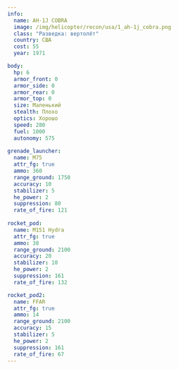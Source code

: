 ```yaml
---
info:
  name: AH-1J COBRA
  image: /img/helicopter/recon/usa/1_ah-1j_cobra.png
  class: "Разведка: вертолёт"
  country: США
  cost: 55
  year: 1971

body:
  hp: 6
  armor_front: 0
  armor_side: 0
  armor_rear: 0
  armor_top: 0
  size: Маленький
  stealth: Плохо
  optics: Хорошо
  speed: 280
  fuel: 1000
  autonomy: 575
  
grenade_launcher:
  name: M75
  attr_fg: true
  ammo: 360
  range_ground: 1750
  accuracy: 10
  stabilizer: 5
  he_power: 2
  suppression: 80
  rate_of_fire: 121
  
rocket_pod:
  name: M151 Hydra
  attr_fg: true
  ammo: 38
  range_ground: 2100
  accuracy: 20
  stabilizer: 10
  he_power: 2
  suppression: 161
  rate_of_fire: 132

rocket_pod2:
  name: FFAR
  attr_fg: true
  ammo: 14
  range_ground: 2100
  accuracy: 15
  stabilizer: 5
  he_power: 2
  suppression: 161
  rate_of_fire: 67
---
```

